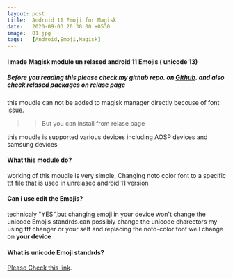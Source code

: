 ```yaml
---
layout: post
title:  Android 11 Emoji for Magisk
date:   2020-09-03 20:30:00 +0530
image:  01.jpg
tags:   [Android,Emoji,Magisk]
---
```

#### I made Magisk module un relased android 11 Emojis ( unicode 13)


##### Before you reading this please check my github repo. on [Github](https://github.com/shameelabdullanp/droid-Emoji "github.com/shameelabdullanp/droid-Emoji"). and also check relased packages on relase page

this moudle can not be added to magisk manager directly becouse of font issue.
>> But you can install from relase page

this moudle is supported various devices including AOSP devices and samsung devices

#### What this module do?

working of this moudle is very simple, Changing noto color font to a specific ttf file that is used in unrelased android 11 version

#### Can i use edit the Emojis?

technicaly "YES",but changing emoji in your device won't change the unicode Emojis standrds.can possibly change the unicode charectors my using ttf changer or your self and replacing the noto-color font well change on **your device**

#### What is unicode Emoji standrds?

 [Please Check this link](https://unicode.org/emoji/charts/full-emoji-list.html).
